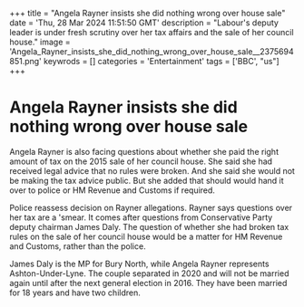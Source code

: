 +++
title = "Angela Rayner insists she did nothing wrong over house sale"
date = 'Thu, 28 Mar 2024 11:51:50 GMT'
description = "Labour's deputy leader is under fresh scrutiny over her tax affairs and the sale of her council house."
image = 'Angela_Rayner_insists_she_did_nothing_wrong_over_house_sale__2375694851.png'
keywrods =  []
categories = 'Entertainment'
tags = ['BBC', "us"]
+++

# Angela Rayner insists she did nothing wrong over house sale

Angela Rayner is also facing questions about whether she paid the right amount of tax on the 2015 sale of her council house.
She said she had received legal advice that no rules were broken.
And she said she would not be making the tax advice public.
But she added that should would hand it over to police or HM Revenue and Customs if required.

Police reassess decision on Rayner allegations.
Rayner says questions over her tax are a <bb>'smear.
It comes after questions from Conservative Party deputy chairman James Daly.
The question of whether she had broken tax rules on the sale of her council house would be a matter for HM Revenue and Customs, rather than the police.

James Daly is the MP for Bury North, while Angela Rayner represents Ashton-Under-Lyne.
The couple separated in 2020 and will not be married again until after the next general election in 2016.
They have been married for 18 years and have two children.


